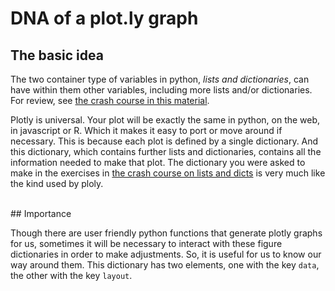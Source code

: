 # DNA of a plot.ly graph

## The basic idea

The two container type of variables in python, *lists and dictionaries*, can have within them other variables, including more lists and/or dictionaries.  For review, see [the crash course in this material](./dicts_and_lists_crash_course.md).

Plotly is universal.  Your plot will be exactly the same in python, on the web, in javascript or R.  Which it makes it easy to port or move around if necessary.  This is because each plot is defined by a single dictionary.  And this dictionary, which contains further lists and dictionaries, contains all the information needed to make that plot.  The dictionary you were asked to make in the exercises in [the crash course on lists and dicts](./dicts_and_lists_crash_course.md) is very much like the kind used by ploly.

<br>
## Importance

Though there are user friendly python functions that generate plotly graphs for us, sometimes it will be necessary to interact with these figure dictionaries in order to make adjustments.  So, it is useful for us to know our way around them.
This dictionary has two elements, one with the key ```data```, the other with the key ```layout```.  
